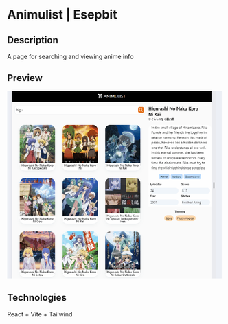 # Animulist | Esepbit

## Description

A page for searching and viewing anime info

## Preview

<img src="./src/assets/preview.gif" width="500">

## Technologies

React + Vite + Tailwind


